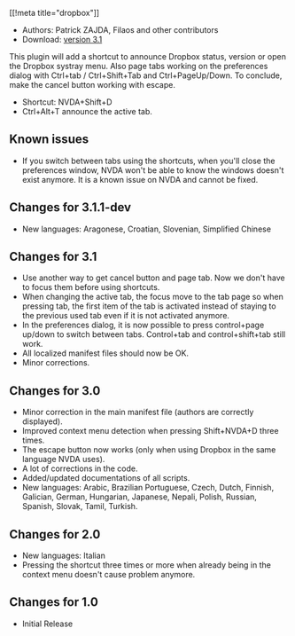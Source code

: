 [[!meta title="dropbox"]]

* Authors: Patrick ZAJDA, Filaos and other contributors
* Download: [version 3.1][1]

This plugin will add a shortcut to announce Dropbox status, version or open the Dropbox systray menu.
Also page tabs working on the preferences dialog with Ctrl+tab / Ctrl+Shift+Tab and Ctrl+PageUp/Down.
To conclude, make the cancel button working with escape.

* Shortcut: NVDA+Shift+D
* Ctrl+Alt+T announce the active tab.

## Known issues ##

* If you switch between tabs using the shortcuts, when you'll close the preferences window, NVDA won't be able to know the windows doesn't exist anymore.
It is a known issue on NVDA and cannot be fixed.

## Changes for 3.1.1-dev ##

* New languages: Aragonese, Croatian, Slovenian, Simplified Chinese

## Changes for 3.1 ##

* Use another way to get cancel button and page tab. Now we don't have to focus them before using shortcuts.
* When changing the active tab, the focus move to the tab page so when pressing tab, the first item of the tab is activated instead of staying to the previous used tab even if it is not activated anymore.
* In the preferences dialog, it is now possible to press control+page up/down to switch between tabs. Control+tab and control+shift+tab still work.
* All localized manifest files should now be OK.
* Minor corrections.

## Changes for 3.0 ##

* Minor correction in the main manifest file (authors are correctly displayed).
* Improved context menu detection when pressing Shift+NVDA+D three times.
* The escape button now works (only when using Dropbox in the same language NVDA uses).
* A lot of corrections in the code.
* Added/updated documentations of all scripts.
* New languages: Arabic, Brazilian Portuguese, Czech, Dutch, Finnish, Galician, German, Hungarian, Japanese, Nepali, Polish, Russian, Spanish, Slovak, Tamil, Turkish.

## Changes for 2.0 ##

* New languages: Italian
* Pressing the shortcut three times or more when already being in the context menu doesn't cause problem anymore.

## Changes for 1.0 ##

* Initial Release

[1]: http://addons.nvda-project.org/files/get.php?file=dx
